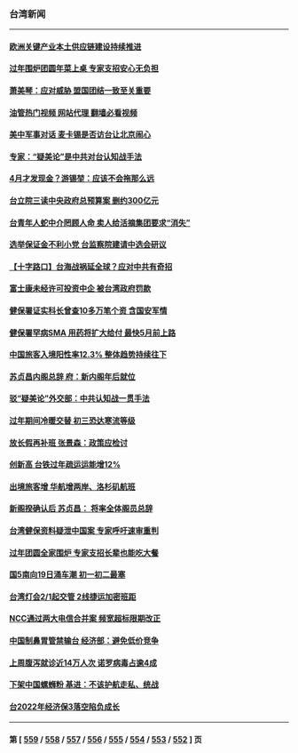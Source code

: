 ### 台湾新闻
---
#### [欧洲关键产业本土供应链建设持续推进](../../pages/ncid1349361/n13912048.md?01220445) 
#### [过年围炉团圆年菜上桌 专家支招安心无负担](../../pages/ncid1349361/n13912362.md?01220445) 
#### [萧美琴：应对威胁 盟国团结一致至关重要](../../pages/ncid1349361/n13912372.md?01220445) 
#### [油管热门视频 网站代理 翻墙必看视频](http://138.2.39.72:81/youtube.html?epic-marker?01220445)
#### [美中军事对话 麦卡锡是否访台让北京闹心](../../pages/ncid1349361/n13912004.md?01220445) 
#### [专家：“疑美论”是中共对台认知战手法](../../pages/ncid1349361/n13910776.md?01220445) 
#### [4月才发现金？游锡堃：应该不会拖那么远](../../pages/ncid1349361/n13911189.md?01220445) 
#### [台立院三读中央政府总预算案 删约300亿元](../../pages/ncid1349361/n13911190.md?01220445) 
#### [台青年人蛇中介罔顾人命 卖人给活摘集团要求“消失”](../../pages/ncid1349361/n13911192.md?01220445) 
#### [选举保证金不利小党  台监察院建请中选会研议](../../pages/ncid1349361/n13911195.md?01220445) 
#### [【十字路口】台海战祸延全球？应对中共有奇招](../../pages/ncid1349361/n13911093.md?01220445) 
#### [富士康未经许可投资中企 被台湾政府罚款](../../pages/ncid1349361/n13911134.md?01220445) 
#### [健保署证实科长曾查10多万笔个资 含国安军情](../../pages/ncid1349361/n13911085.md?01220445) 
#### [健保署罕病SMA 用药将扩大给付 最快5月前上路](../../pages/ncid1349361/n13911092.md?01220445) 
#### [中国旅客入境阳性率12.3% 整体趋势持续往下](../../pages/ncid1349361/n13911086.md?01220445) 
#### [苏贞昌内阁总辞 府：新内阁年后就位](../../pages/ncid1349361/n13911009.md?01220445) 
#### [驳“疑美论”外交部：中共认知战一贯手法](../../pages/ncid1349361/n13910979.md?01220445) 
#### [过年期间冷暖交替 初三恐达寒流等级](../../pages/ncid1349361/n13911015.md?01220445) 
#### [放长假再补班 张景森：政策应检讨](../../pages/ncid1349361/n13911013.md?01220445) 
#### [创新高 台铁过年疏运运能增12%](../../pages/ncid1349361/n13911011.md?01220445) 
#### [出境旅客增 华航增两岸、洛杉矶航班](../../pages/ncid1349361/n13911010.md?01220445) 
#### [新阁揆确认后 苏贞昌： 将率全体阁员总辞](../../pages/ncid1349361/n13910964.md?01220445) 
#### [台湾健保资料疑泄中国案 专家呼吁速审重判](../../pages/ncid1349361/n13909713.md?01220445) 
#### [过年团圆全家围炉 专家支招长辈也能吃大餐](../../pages/ncid1349361/n13910215.md?01220445) 
#### [国5南向19日涌车潮 初一初二最塞](../../pages/ncid1349361/n13910168.md?01220445) 
#### [台湾灯会2/1起交管 2线捷运加密班距](../../pages/ncid1349361/n13910171.md?01220445) 
#### [NCC通过两大电信合并案 频宽超标限期改正](../../pages/ncid1349361/n13910167.md?01220445) 
#### [中国制鼻胃管禁输台 经济部：避免低价竞争](../../pages/ncid1349361/n13910163.md?01220445) 
#### [上周腹泻就诊近14万人次 诺罗病毒占逾4成](../../pages/ncid1349361/n13910175.md?01220445) 
#### [下架中国螺蛳粉 基进：不该护航走私、统战](../../pages/ncid1349361/n13910127.md?01220445) 
#### [台2022年经济保3落空陷负成长](../../pages/ncid1349361/n13910121.md?01220445) 

---
#### 第 [ [559](./559.md?01220445) / [558](./558.md?01220445) / [557](./557.md?01220445) / [556](./556.md?01220445) / [555](./555.md?01220445) / [554](./554.md?01220445) / [553](./553.md?01220445) / [552](./552.md?01220445) ] 页
